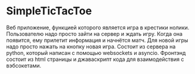 # SimpleTicTacToe
Веб приложение, функцией которого является игра в крестики нолики. Пользователю надо просто зайти на сервер и ждать игру. Когда она появится, ему прилетит информация и начнётся матч. Для новой игры надо просто нажать на кнопку новая игра. Состоит из сервера на python, который написан с помощью websockets и asyncio. Фронтэнд состоит из html страницы и джаваскрипт кода для взаимодействия с вэбсокетами.  
